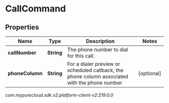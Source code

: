 # CallCommand


## Properties

| Name | Type | Description | Notes |
| ------------ | ------------- | ------------- | ------------- |
| **callNumber** | **String** | The phone number to dial for this call. |  |
| **phoneColumn** | **String** | For a dialer preview or scheduled callback, the phone column associated with the phone number |  [optional] |




_com.mypurecloud.sdk.v2:platform-client-v2:219.0.0_
